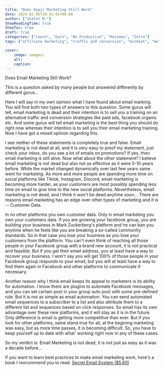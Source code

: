 ```yaml
---
title: "Does Email Marketing Still Work"
date: 2024-02-05T18:41:01+06:00
author: ["Shafat M."]
ShowReadingTime: true
ShowToc: true
draft: true
categories: ["Learn", "Earn", "Be Productive", "Reviews", "Intro"]
tags: ["affiliate marketing", "traffic and conversion", "mindset", "method", "opportunity"]

cover: 
    image: images/
    alt: 
    caption: 
---
```


Does Email Marketing Still Work?

This is a question asked by many people but answered differently by different gurus...

Here I will say in my own opinion what I have found about email marking. You will find both two types of answers to this question. Some gurus will tell, email marketing is dead and their intention is to sell you a training on an alternative traffic and conversion strategies like paid ads, facebook organic etc. And some gurus will tell email marketing is the best thing you should do right now whereas their intention is to sell you their email marketing training. Now I have got a mixed opinion regarding this. 

I see neither of these statements is completely true and false. Email marketing is not dead at all, and it is very easy to proof my statement, just check your inbox, do you see a lot of emails on promotions? If yes, then email marketing is still alive. Now what about the other statement? I believe email marketing is not dead but also not as effective as it were 5-10 years before. While the market changed dynamically over last few years same went for marketing. As more and more people are spending more time on social platforms like Tiktok, Instagram, Discord, email marketing is becoming more harder, as your customers are most possibly spending less time on email to give time to the new social platforms. Nevertheless, email marketing is not dead, and I think it won't be dead anytime soon... There are reasons email marketing has an edge over other types of marketing and it is -- Customer Data. 

In no other platforms you own customer data. Only in email marketing you own your customers data. If you are growing your facebook group, you are building your business in Mark Zuckerberg's platform and he can ban you anytime when he feels like you are breaking a so-called community standards. So in that case you lose your business as you lose your customers from the platform. You can't even think of reaching all those people in your Facebook group with a brand new account, it is not practical and feasible. But if you get their email address, you at least have a way to recover your business. I won't say you will get 100% of those people in your Facebook group responds to your email, but you will at least have a way to find them again in Facebook and other platforms to communicate if necessary. 

Another reason why I think email keeps its appeal to marketers is its ability for automation. I know there are plugins to automate Facebook messages, and you can set certain post in your group auto post with some pre-defined rule. But it is not as simple as email automation. You can send automated email sequences to a subscriber to a list and also attribute them to a different list and sequences based on click responses. So email has its own advantage over these new platforms, and it will stay as it is in the future. Only difference is email is getting more competitive than ever. But if you look for other platforms, same stand true for all, at the begining marketing was easy, but as more time passes, it is becoming difficult. So, you have to keep yourself up to date with what' working right now in any of these cases. 

So my verdict is: Email Marketing is not dead, it is not just as easy as it was a decade before... 

If you want to learn best practices to make email marketing work, here's a book I reocommend you to read: [Secret Email System ($5.60)](https://warriorplus.com/o2/a/np11r1/0)

